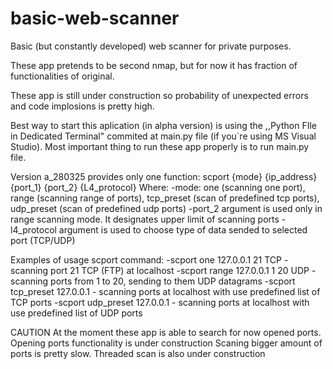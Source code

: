 # basic-web-scanner
 Basic (but constantly developed) web scanner for private purposes.

 These app pretends to be second nmap, but for now it has fraction of functionalities of original.

 These app is still under construction so probability of unexpected errors and code implosions is pretty high.

 Best way to start this aplication (in alpha version) is using the ,,Python FIle in Dedicated Terminal" commited at main.py file (if you`re using MS Visual Studio). Most important thing to run these app properly is to run main.py file.

 Version a_280325 provides only one function:
 scport {mode} {ip_address} {port_1} {port_2} {L4_protocol}
 Where:
 -mode: one (scanning one port), range (scanning range of ports), tcp_preset (scan of predefined tcp ports), udp_preset (scan of predefined udp ports)
 -port_2 argument is used only in range scanning mode. It designates upper limit of scanning ports
 -l4_protocol argument is used to choose type of data sended to selected port (TCP/UDP)

Examples of usage scport command:
-scport one 127.0.0.1 21 TCP - scanning port 21 TCP (FTP) at localhost
-scport range 127.0.0.1 1 20 UDP - scanning ports from 1 to 20, sending to them UDP datagrams
-scport tcp_preset 127.0.0.1 - scanning ports at localhost with use predefined list of TCP ports
-scport udp_preset 127.0.0.1 - scanning ports at localhost with use predefined list of UDP ports

CAUTION
At the moment these app is able to search for now opened ports. Opening ports functionality is under construction
Scaning bigger amount of ports is pretty slow. Threaded scan is also under construction
